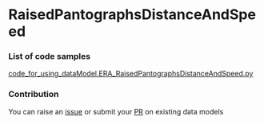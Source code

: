 # RaisedPantographsDistanceAndSpeed

### List of code samples 

<!-- 50-List of code -->

<!-- [code entry](link) -->
[code_for_using_dataModel.ERA_RaisedPantographsDistanceAndSpeed.py](https://github.com/smart-data-models/dataModel.ERA/blob/master/RaisedPantographsDistanceAndSpeed/code/code_for_using_dataModel.ERA_RaisedPantographsDistanceAndSpeed.py)


<!-- /50-List of code -->

### Contribution
You can raise an [issue](https://github.com/smart-data-models/dataModel.ERA/issues) or submit your [PR](https://github.com/smart-data-models/dataModel.ERA/pulls) on existing data models
